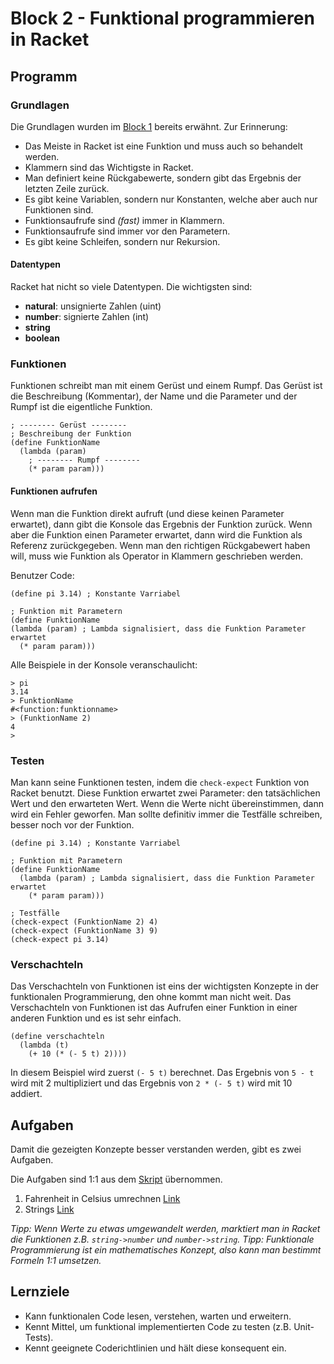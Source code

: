 # Block 2 - Funktional programmieren in Racket

## Programm

### Grundlagen

Die Grundlagen wurden im [Block 1](./B1.md#racket) bereits erwähnt. Zur Erinnerung:

- Das Meiste in Racket ist eine Funktion und muss auch so behandelt werden.
- Klammern sind das Wichtigste in Racket.
- Man definiert keine Rückgabewerte, sondern gibt das Ergebnis der letzten Zeile zurück.
- Es gibt keine Variablen, sondern nur Konstanten, welche aber auch nur Funktionen sind.
- Funktionsaufrufe sind _(fast)_ immer in Klammern.
- Funktionsaufrufe sind immer vor den Parametern.
- Es gibt keine Schleifen, sondern nur Rekursion.

#### Datentypen

Racket hat nicht so viele Datentypen. Die wichtigsten sind:

- **natural**: unsignierte Zahlen (uint)
- **number**: signierte Zahlen (int)
- **string**
- **boolean**

### Funktionen

Funktionen schreibt man mit einem Gerüst und einem Rumpf. Das Gerüst ist die Beschreibung (Kommentar), der Name und die Parameter und der Rumpf ist die eigentliche Funktion.

```racket
; -------- Gerüst --------
; Beschreibung der Funktion
(define FunktionName
  (lambda (param)
    ; -------- Rumpf --------
    (* param param)))
```

#### Funktionen aufrufen

Wenn man die Funktion direkt aufruft (und diese keinen Parameter erwartet), dann gibt die Konsole das Ergebnis der Funktion zurück. Wenn aber die Funktion einen Parameter erwartet, dann wird die Funktion als Referenz zurückgegeben. Wenn man den richtigen Rückgabewert haben will, muss wie Funktion als Operator in Klammern geschrieben werden.

Benutzer Code:

```racket
(define pi 3.14) ; Konstante Varriabel

; Funktion mit Parametern
(define FunktionName
(lambda (param) ; Lambda signalisiert, dass die Funktion Parameter erwartet
  (* param param)))
```

Alle Beispiele in der Konsole veranschaulicht:

```racket
> pi
3.14
> FunktionName
#<function:funktionname>
> (FunktionName 2)
4
>
```

### Testen

Man kann seine Funktionen testen, indem die `check-expect` Funktion von Racket benutzt. Diese Funktion erwartet zwei Parameter: den tatsächlichen Wert und den erwarteten Wert. Wenn die Werte nicht übereinstimmen, dann wird ein Fehler geworfen. Man sollte definitiv immer die Testfälle schreiben, besser noch vor der Funktion.

```racket
(define pi 3.14) ; Konstante Varriabel

; Funktion mit Parametern
(define FunktionName
  (lambda (param) ; Lambda signalisiert, dass die Funktion Parameter erwartet
    (* param param)))

; Testfälle
(check-expect (FunktionName 2) 4)
(check-expect (FunktionName 3) 9)
(check-expect pi 3.14)
```

### Verschachteln

Das Verschachteln von Funktionen ist eins der wichtigsten Konzepte in der funktionalen Programmierung, den ohne kommt man nicht weit. Das Verschachteln von Funktionen ist das Aufrufen einer Funktion in einer anderen Funktion und es ist sehr einfach.

```racket
(define verschachteln
  (lambda (t)
    (+ 10 (* (- 5 t) 2))))
```

In diesem Beispiel wird zuerst `(- 5 t)` berechnet. Das Ergebnis von `5 - t` wird mit 2 multipliziert und das Ergebnis von `2 * (- 5 t)` wird mit 10 addiert.

## Aufgaben

Damit die gezeigten Konzepte besser verstanden werden, gibt es zwei Aufgaben.

Die Aufgaben sind 1:1 aus dem [Skript](../Skript.pdf) übernommen.

1. Fahrenheit in Celsius umrechnen [Link](../Tasks/1.11_fahrenheit.md)
2. Strings [Link](../Tasks/1.12_strings.md)

_Tipp: Wenn Werte zu etwas umgewandelt werden, marktiert man in Racket die Funktionen z.B. `string->number` und `number->string`._
_Tipp: Funktionale Programmierung ist ein mathematisches Konzept, also kann man bestimmt Formeln 1:1 umsetzen._

## Lernziele

- Kann funktionalen Code lesen, verstehen, warten und erweitern.
- Kennt Mittel, um funktional implementierten Code zu testen (z.B. Unit-Tests).
- Kennt geeignete Coderichtlinien und hält diese konsequent ein.
